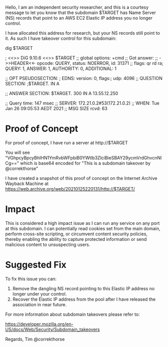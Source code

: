 Hello, I am an independent security researcher, and this is a courtesy message to let you know that the subdomain $TARGET has Name Server (NS) records that point to an AWS EC2 Elastic IP address you no longer control.

I have allocated this address for research, but your NS records still point to it. As such I have takeover control for this subdomain:

dig $TARGET

; <<>> DiG 9.10.6 <<>> $TARGET
;; global options: +cmd
;; Got answer:
;; ->>HEADER<<- opcode: QUERY, status: NOERROR, id: 31371
;; flags: qr rd ra; QUERY: 1, ANSWER: 1, AUTHORITY: 0, ADDITIONAL: 1

;; OPT PSEUDOSECTION:
; EDNS: version: 0, flags:; udp: 4096
;; QUESTION SECTION:
;$TARGET.            IN      A

;; ANSWER SECTION:
$TARGET.     300     IN      A       13.55.12.250

;; Query time: 147 msec
;; SERVER: 172.21.0.2#53(172.21.0.2)
;; WHEN: Tue Jan 26 09:05:53 AEDT 2021
;; MSG SIZE  rcvd: 63

# Proof of Concept
For proof of concept, I have run a server at http://$TARGET

You will see "VGhpcyBpcyBhIHN1YmRvbWFpbiB0YWtlb3ZlciBieSBAY29ycmVrdGhvcnNlCg==" which is base64 encoded for "This is a subdomain takeover by @correkthorse"

I have created a snapshot of this proof of concept on the Internet Archive Wayback Machine at 
https://web.archive.org/web/20210125220131/http://$TARGET/

# Impact
This is considered a high impact issue as I can run any service on any port at this subdomain. I can potentially read cookies set from the main domain, perform cross-site scripting, or circumvent content security policies, thereby enabling the ability to capture protected information or send malicious content to unsuspecting users.

# Suggested Fix
To fix this issue you can:

1. Remove the dangling NS record pointing to this Elastic IP address no longer under your control.
2. Recover the Elastic IP address from the pool after I have released the association in near future.

For more information about subdomain takeovers please refer to:

https://developer.mozilla.org/en-US/docs/Web/Security/Subdomain_takeovers


Regards,
Tim
@correkthorse
